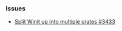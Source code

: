 

### Issues

- [Split Winit up into multiple crates #3433
](https://github.com/rust-windowing/winit/issues/3433)
